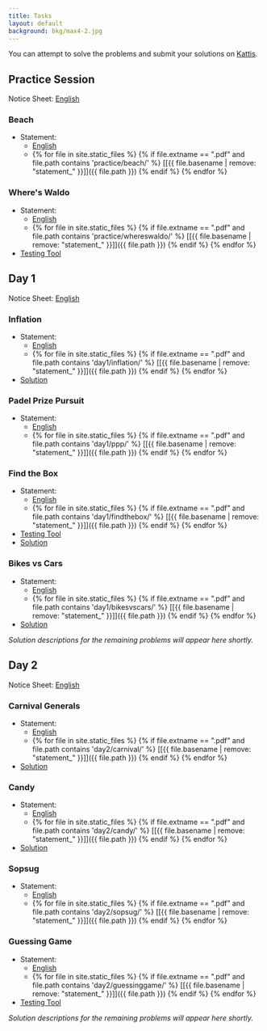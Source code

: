 ```yaml
---
title: Tasks
layout: default
background: bkg/max4-2.jpg
---
```


You can attempt to solve the problems and submit your solutions on [Kattis](https://open.kattis.com/problem-sources/European%20Girls%27%20Olympiad%20in%20Informatics%202023).

## Practice Session

Notice Sheet: [English](/assets/tasks/day1/notice.pdf)

### Beach
  * Statement:
      * [English](/assets/tasks/practice/beach-ISC.pdf)
      * {% for file in site.static_files %} {% if file.extname == ".pdf" and file.path contains 'practice/beach/' %} [[{{ file.basename | remove: "statement_" }}]]({{ file.path }}) {% endif %} {% endfor %}

### Where's Waldo
  * Statement:
      * [English](/assets/tasks/practice/whereswaldo-ISC.pdf)
      * {% for file in site.static_files %} {% if file.extname == ".pdf" and file.path contains 'practice/whereswaldo/' %} [[{{ file.basename | remove: "statement_" }}]]({{ file.path }}) {% endif %} {% endfor %}
  * [Testing Tool](/assets/tasks/practice/whereswaldo/testing_tool.py)

## Day 1

Notice Sheet: [English](/assets/tasks/day1/notice.pdf)

### Inflation
  * Statement:
      * [English](/assets/tasks/day1/inflation.pdf)
      * {% for file in site.static_files %} {% if file.extname == ".pdf" and file.path contains 'day1/inflation/' %} [[{{ file.basename | remove: "statement_" }}]]({{ file.path }}) {% endif %} {% endfor %}
  * [Solution](/assets/solutions/day1/inflation.pdf)

### Padel Prize Pursuit
  * Statement:
      * [English](/assets/tasks/day1/ppp.pdf)
      * {% for file in site.static_files %} {% if file.extname == ".pdf" and file.path contains 'day1/ppp/' %} [[{{ file.basename | remove: "statement_" }}]]({{ file.path }}) {% endif %} {% endfor %}

### Find the Box
  * Statement:
      * [English](/assets/tasks/day1/findthebox.pdf)
      * {% for file in site.static_files %} {% if file.extname == ".pdf" and file.path contains 'day1/findthebox/' %} [[{{ file.basename | remove: "statement_" }}]]({{ file.path }}) {% endif %} {% endfor %}
  * [Testing Tool](/assets/tasks/day1/findthebox/testing_tool.py)
  * [Solution](/assets/solutions/day1/findthebox.pdf)

### Bikes vs Cars
  * Statement:
      * [English](/assets/tasks/day1/bikesvscars.pdf)
      * {% for file in site.static_files %} {% if file.extname == ".pdf" and file.path contains 'day1/bikesvscars/' %} [[{{ file.basename | remove: "statement_" }}]]({{ file.path }}) {% endif %} {% endfor %}
  * [Solution](/assets/solutions/day1/bikesvscars.pdf)

*Solution descriptions for the remaining problems will appear here shortly.*

## Day 2

Notice Sheet: [English](/assets/tasks/day1/notice.pdf)

### Carnival Generals
  * Statement:
      * [English](/assets/tasks/day2/carnival.pdf)
      * {% for file in site.static_files %} {% if file.extname == ".pdf" and file.path contains 'day2/carnival/' %} [[{{ file.basename | remove: "statement_" }}]]({{ file.path }}) {% endif %} {% endfor %}
  * [Solution](/assets/solutions/day2/carnivalgeneral.pdf)

### Candy
  * Statement:
      * [English](/assets/tasks/day2/candy.pdf)
      * {% for file in site.static_files %} {% if file.extname == ".pdf" and file.path contains 'day2/candy/' %} [[{{ file.basename | remove: "statement_" }}]]({{ file.path }}) {% endif %} {% endfor %}
  * [Solution](/assets/solutions/day2/candy.pdf)

### Sopsug
  * Statement:
      * [English](/assets/tasks/day2/sopsug.pdf)
      * {% for file in site.static_files %} {% if file.extname == ".pdf" and file.path contains 'day2/sopsug/' %} [[{{ file.basename | remove: "statement_" }}]]({{ file.path }}) {% endif %} {% endfor %}

### Guessing Game
  * Statement:
      * [English](/assets/tasks/day2/guessinggame.pdf)
      * {% for file in site.static_files %} {% if file.extname == ".pdf" and file.path contains 'day2/guessinggame/' %} [[{{ file.basename | remove: "statement_" }}]]({{ file.path }}) {% endif %} {% endfor %}
  * [Testing Tool](/assets/tasks/day2/guessinggame/testing_tool.py)

*Solution descriptions for the remaining problems will appear here shortly.*



